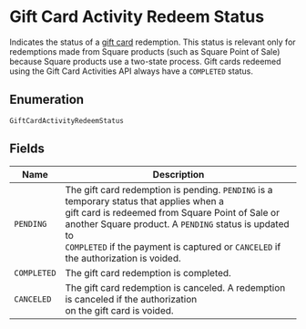 <!-- Optimized: 2025-10-06 -->
<!-- RPM: 1.6.2.1.1.6.2.1_gift-card-activity-redeem-status_20251006 -->
<!-- Session: E2E RPM DNA Application -->
<!-- AOM: RND (Reggie & Dro) -->
<!-- COI: TECHNOLOGY -->
<!-- RPM: HIGH -->
<!-- ACTION: BUILD -->


# Gift Card Activity Redeem Status

Indicates the status of a [gift card](../../doc/models/gift-card.md) redemption. This status is relevant only for
redemptions made from Square products (such as Square Point of Sale) because Square products use a
two-state process. Gift cards redeemed using the Gift Card Activities API always have a `COMPLETED` status.

## Enumeration

`GiftCardActivityRedeemStatus`

## Fields

| Name | Description |
|  --- | --- |
| `PENDING` | The gift card redemption is pending. `PENDING` is a temporary status that applies when a<br>gift card is redeemed from Square Point of Sale or another Square product. A `PENDING` status is updated to<br>`COMPLETED` if the payment is captured or `CANCELED` if the authorization is voided. |
| `COMPLETED` | The gift card redemption is completed. |
| `CANCELED` | The gift card redemption is canceled. A redemption is canceled if the authorization<br>on the gift card is voided. |
